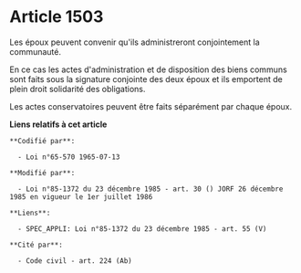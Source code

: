 # Article 1503

Les époux peuvent convenir qu'ils administreront conjointement la communauté.

En ce cas les actes d'administration et de disposition des biens communs sont faits sous la signature conjointe des deux
époux et ils emportent de plein droit solidarité des obligations.

Les actes conservatoires peuvent être faits séparément par chaque époux.

**Liens relatifs à cet article**

	**Codifié par**:

	  - Loi n°65-570 1965-07-13

	**Modifié par**:

	  - Loi n°85-1372 du 23 décembre 1985 - art. 30 () JORF 26 décembre 1985 en vigueur le 1er juillet 1986

	**Liens**:

	  - SPEC_APPLI: Loi n°85-1372 du 23 décembre 1985 - art. 55 (V)

	**Cité par**:

	  - Code civil - art. 224 (Ab)
